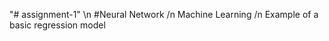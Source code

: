 "# assignment-1" \n
      #Neural Network  /n
     Machine Learning   /n
Example of a  basic regression model
